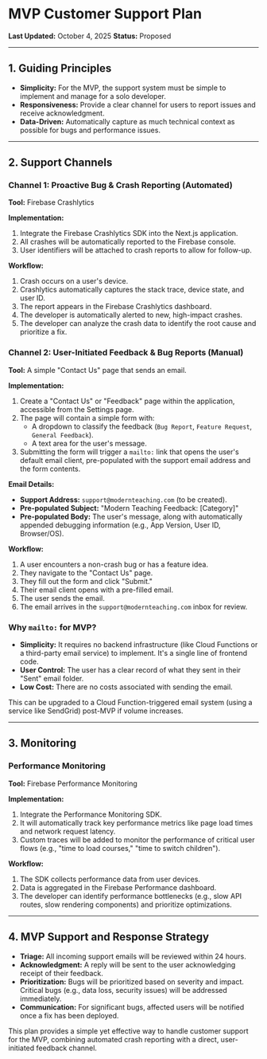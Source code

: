 # MVP Customer Support Plan

**Last Updated:** October 4, 2025
**Status:** Proposed

---

## 1. Guiding Principles

*   **Simplicity:** For the MVP, the support system must be simple to implement and manage for a solo developer.
*   **Responsiveness:** Provide a clear channel for users to report issues and receive acknowledgment.
*   **Data-Driven:** Automatically capture as much technical context as possible for bugs and performance issues.

---

## 2. Support Channels

### Channel 1: Proactive Bug & Crash Reporting (Automated)

**Tool:** Firebase Crashlytics

**Implementation:**
1.  Integrate the Firebase Crashlytics SDK into the Next.js application.
2.  All crashes will be automatically reported to the Firebase console.
3.  User identifiers will be attached to crash reports to allow for follow-up.

**Workflow:**
1.  Crash occurs on a user's device.
2.  Crashlytics automatically captures the stack trace, device state, and user ID.
3.  The report appears in the Firebase Crashlytics dashboard.
4.  The developer is automatically alerted to new, high-impact crashes.
5.  The developer can analyze the crash data to identify the root cause and prioritize a fix.

### Channel 2: User-Initiated Feedback & Bug Reports (Manual)

**Tool:** A simple "Contact Us" page that sends an email.

**Implementation:**
1.  Create a "Contact Us" or "Feedback" page within the application, accessible from the Settings page.
2.  The page will contain a simple form with:
    *   A dropdown to classify the feedback (`Bug Report`, `Feature Request`, `General Feedback`).
    *   A text area for the user's message.
3.  Submitting the form will trigger a `mailto:` link that opens the user's default email client, pre-populated with the support email address and the form contents.

**Email Details:**
*   **Support Address:** `support@modernteaching.com` (to be created).
*   **Pre-populated Subject:** "Modern Teaching Feedback: [Category]"
*   **Pre-populated Body:** The user's message, along with automatically appended debugging information (e.g., App Version, User ID, Browser/OS).

**Workflow:**
1.  A user encounters a non-crash bug or has a feature idea.
2.  They navigate to the "Contact Us" page.
3.  They fill out the form and click "Submit."
4.  Their email client opens with a pre-filled email.
5.  The user sends the email.
6.  The email arrives in the `support@modernteaching.com` inbox for review.

### Why `mailto:` for MVP?

*   **Simplicity:** It requires no backend infrastructure (like Cloud Functions or a third-party email service) to implement. It's a single line of frontend code.
*   **User Control:** The user has a clear record of what they sent in their "Sent" email folder.
*   **Low Cost:** There are no costs associated with sending the email.

This can be upgraded to a Cloud Function-triggered email system (using a service like SendGrid) post-MVP if volume increases.

---

## 3. Monitoring

### Performance Monitoring

**Tool:** Firebase Performance Monitoring

**Implementation:**
1.  Integrate the Performance Monitoring SDK.
2.  It will automatically track key performance metrics like page load times and network request latency.
3.  Custom traces will be added to monitor the performance of critical user flows (e.g., "time to load courses," "time to switch children").

**Workflow:**
1.  The SDK collects performance data from user devices.
2.  Data is aggregated in the Firebase Performance dashboard.
3.  The developer can identify performance bottlenecks (e.g., slow API routes, slow rendering components) and prioritize optimizations.

---

## 4. MVP Support and Response Strategy

*   **Triage:** All incoming support emails will be reviewed within 24 hours.
*   **Acknowledgment:** A reply will be sent to the user acknowledging receipt of their feedback.
*   **Prioritization:** Bugs will be prioritized based on severity and impact. Critical bugs (e.g., data loss, security issues) will be addressed immediately.
*   **Communication:** For significant bugs, affected users will be notified once a fix has been deployed.

This plan provides a simple yet effective way to handle customer support for the MVP, combining automated crash reporting with a direct, user-initiated feedback channel.


